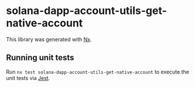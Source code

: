 # solana-dapp-account-utils-get-native-account

This library was generated with [Nx](https://nx.dev).

## Running unit tests

Run `nx test solana-dapp-account-utils-get-native-account` to execute the unit tests via [Jest](https://jestjs.io).
